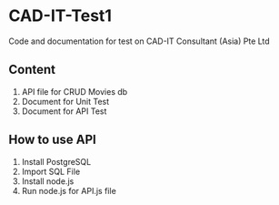 # CAD-IT-Test1
Code and documentation for test on CAD-IT Consultant (Asia) Pte Ltd

## Content
1. API file for CRUD Movies db
2. Document for Unit Test
3. Document for API Test

## How to use API
1. Install PostgreSQL
2. Import SQL File
3. Install node.js
4. Run node.js for API.js file
